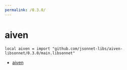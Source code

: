 ```yaml
---
permalink: /0.3.0/
---
```


# aiven

```jsonnet
local aiven = import "github.com/jsonnet-libs/aiven-libsonnet/0.3.0/main.libsonnet"
```



* [aiven](aiven/index.md)